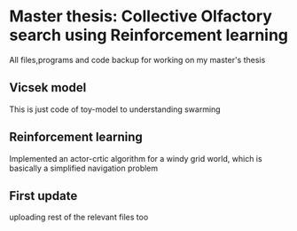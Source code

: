 # Master thesis: Collective Olfactory search using Reinforcement learning
All files,programs and code backup for working on my master's thesis

## Vicsek model 
This is just code of toy-model to understanding swarming

## Reinforcement learning
Implemented an actor-crtic algorithm for a windy grid world, which is basically a simplified navigation problem

## First update
uploading rest of the relevant files too

